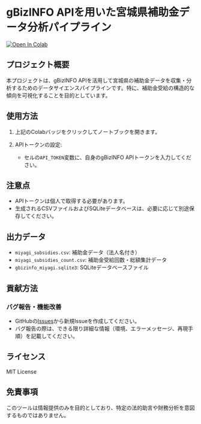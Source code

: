 # gBizINFO APIを用いた宮城県補助金データ分析パイプライン

[![Open In Colab](https://colab.research.google.com/assets/colab-badge.svg)](https://colab.research.google.com/github/Rioto3/gbizinfo-subsidy-analysis/blob/main/gbizinfo_miyagi.ipynb)



      
## プロジェクト概要

本プロジェクトは、gBizINFO APIを活用して宮城県の補助金データを収集・分析するためのデータサイエンスパイプラインです。特に、補助金受給の構造的な傾向を可視化することを目的としています。

## 使用方法

1. 上記のColabバッジをクリックしてノートブックを開きます。

2. APIトークンの設定:
   - セルの`API_TOKEN`変数に、自身のgBizINFO APIトークンを入力してください。

## 注意点

- APIトークンは個人で取得する必要があります。
- 生成されるCSVファイルおよびSQLiteデータベースは、必要に応じて別途保存してください。

## 出力データ

- `miyagi_subsidies.csv`: 補助金データ（法人名付き）
- `miyagi_subsidies_count.csv`: 補助金受給回数・総額集計データ
- `gbizinfo_miyagi.sqlite3`: SQLiteデータベースファイル

## 貢献方法

### バグ報告・機能改善

- GitHubの[Issues](https://github.com/Rioto3/gbizinfo-subsidy-analysis/issues)から新規Issueを作成してください。
- バグ報告の際は、できる限り詳細な情報（環境、エラーメッセージ、再現手順）を記載してください。

## ライセンス

MIT License

## 免責事項

このツールは情報提供のみを目的としており、特定の法的助言や財務分析を意図するものではありません。
